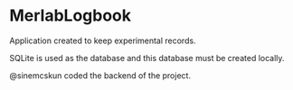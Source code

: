 # MerlabLogbook
 Application created to keep experimental records.

SQLite is used as the database and this database must be created locally.

@sinemcskun coded the backend of the project.
